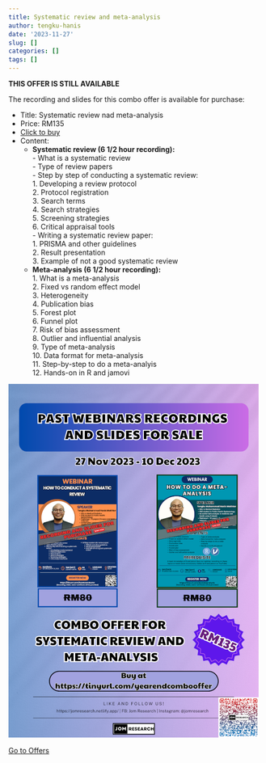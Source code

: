 ```yaml
---
title: Systematic review and meta-analysis
author: tengku-hanis
date: '2023-11-27'
slug: []
categories: []
tags: []
---
```


**THIS OFFER IS STILL AVAILABLE**

The recording and slides for this combo offer is available for purchase:

- Title: Systematic review nad meta-analysis
- Price: RM135
- [Click to buy](https://forms.gle/NHGFpaM7UjDeWXGS9)
- Content:
    - **Systematic review (6 1/2 hour recording):**\
          - What is a systematic review   
          - Type of review papers    
          - Step by step of conducting a systematic review:  
                  1. Developing a review protocol   
                  2. Protocol registration    
                  3. Search terms    
                  4. Search strategies    
                  5. Screening strategies     
                  6. Critical appraisal tools    
          - Writing a systematic review paper:   
                  1. PRISMA and other guidelines   
                  2. Result presentation   
                  3. Example of not a good systematic review   
    - **Meta-analysis (6 1/2 hour recording):**\
          1. What is a meta-analysis\
          2. Fixed vs random effect model\
          3. Heterogeneity\
          4. Publication bias\
          5. Forest plot\
          6. Funnel plot\
          7. Risk of bias assessment\
          8. Outlier and influential analysis\
          9. Type of meta-analysis\
          10. Data format for meta-analysis\
          11. Step-by-step to do a meta-analyis\
          12. Hands-on in R and jamovi
    

![](images/Nov2023_combo_offer_35percent.png)

[Go to Offers](https://jomresearch.netlify.app/offers/)